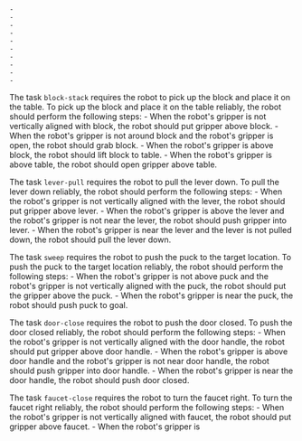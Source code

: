 
    -
    -
    -
    -
    -
    -
    -
    -
    -
    -

The task `block-stack` requires the robot to pick up the block and place it on the table.
To pick up the block and place it on the table reliably, the robot should perform the following steps:
    - When the robot's gripper is not vertically aligned with block, the robot should put gripper above block.
    - When the robot's gripper is not around block and the robot's gripper is open, the robot should grab block.
    - When the robot's gripper is above block, the robot should lift block to table.
    - When the robot's gripper is above table, the robot should open gripper above table.

The task `lever-pull` requires the robot to pull the lever down.
To pull the lever down reliably, the robot should perform the following steps:
    - When the robot's gripper is not vertically aligned with the lever, the robot should put gripper above lever.
    - When the robot's gripper is above the lever and the robot's gripper is not near the lever, the robot should push gripper into lever.
    - When the robot's gripper is near the lever and the lever is not pulled down, the robot should pull the lever down.

The task `sweep` requires the robot to push the puck to the target location.
To push the puck to the target location reliably, the robot should perform the following steps:
    - When the robot's gripper is not above puck and the robot's gripper is not vertically aligned with the puck, the robot should put the gripper above the puck.
    - When the robot's gripper is near the puck, the robot should push puck to goal.

The task `door-close` requires the robot to push the door closed.
To push the door closed reliably, the robot should perform the following steps:
    - When the robot's gripper is not vertically aligned with the door handle, the robot should put gripper above door handle.
    - When the robot's gripper is above door handle and the robot's gripper is not near door handle, the robot should push gripper into door handle.
    - When the robot's gripper is near the door handle, the robot should push door closed.

The task `faucet-close` requires the robot to turn the faucet right.
To turn the faucet right reliably, the robot should perform the following steps:
    - When the robot's gripper is not vertically aligned with faucet, the robot should put gripper above faucet.
    - When the robot's gripper is